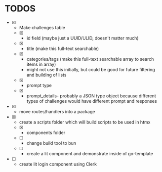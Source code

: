 # TODOS

- [x] - Make challenges table
  - [x] - id field (maybe just a UUID/ULID, doesn't matter much)
  - [x] - title (make this full-text searchable)
  - [x] - categories/tags (make this full-text searchable array to search items in array)
    - might not use this initially, but could be good for future filtering and building of lists
  - [x] - prompt type
  - [x] - prompt_details- probably a JSON type object because different types of challenges would have different prompt and responses

- [x] - move routes/handlers into a package

- [x] - create a scripts folder which will build scripts to be used in htmx
  - [x] - components folder
  - [ ] - change build tool to bun
  - [ ] - create a lit component and demonstrate inside of go-template

- [ ] - create lit login component using Clerk
